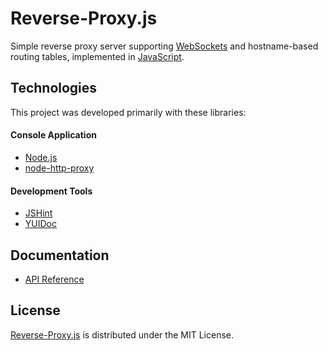 # Reverse-Proxy.js
Simple reverse proxy server supporting [WebSockets](https://en.wikipedia.org/wiki/WebSocket) and hostname-based routing tables,
implemented in [JavaScript](https://developer.mozilla.org/en-US/docs/Web/JavaScript).

## Technologies
This project was developed primarily with these libraries:

#### Console Application
- [Node.js](http://nodejs.org)
- [node-http-proxy](https://github.com/nodejitsu/node-http-proxy)

#### Development Tools
- [JSHint](http://jshint.com/about)
- [YUIDoc](http://yui.github.io/yuidoc)

## Documentation
- [API Reference](http://dev.belin.io/reverse-proxy.js/api)

## License
[Reverse-Proxy.js](https://github.com/cedx/reverse-proxy.js) is distributed under the MIT License.

